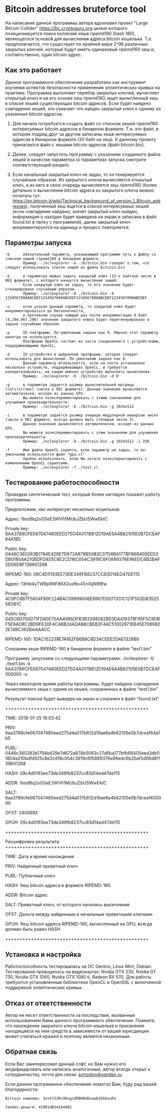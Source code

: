 # Bitcoin addresses bruteforce tool

На написание данной программы автора вдохновил проект "Large Bitcoin Collider" https://lbc.cryptoguru.org 
целью которого позиционируется поиск коллизий хеша ripemd160 (hash 160), являющегося основой для вычисления адреса bitcoin кошелька.
Т.е. предполагается, что существует по крайней мере 2^96 различных закрытых ключей, которые будут иметь одинаковый ripemd160 хеш и, соответственно, один bitcoin адрес.

## Как это работает

Данное программноге обеспечение разработано как инструмент изучения аспектов безопасности применения эллиптических кривых на практике.
Программа выполняет перебор закрытых ключей, вычисляет открытый ключ и на его основе хеш ripemd160, ищет вычисленный хеш в списке хешей существующих bitcoin адресов.
Если будет найдено совпадение хешей, это означает что найден закрытый ключ к одному из указанных bitcoin адресов.

1. Для начала потребуется создать файл со списком хешей ripemd160 интересуемых bitcoin адресов в бинарном формате. 
Т.е. это файл, в котором подряд друг за другом записаны хеши интересуемых адресов в бинарном формате (20 байт на хеш).
К данному проекту прилагается файл с хешами bitcoin адресов (файл bitcoin.bin).

2. Далее, следует запустить программу с указанием созданного файла хешей в качестве параметра (о параметрах запуска смотрите соответствующий раздел).

3. Если начальный закрытый ключ не задан, то он генерируется случайным образом. Из закрытого ключа вычисляется открытый ключ, а из него в свою очередь вычисляется хеш ripemd160 (более детально о вычислении bitcoin адреса из закрытого ключа можно почитать тут: https://en.bitcoin.it/wiki/Technical_background_of_version_1_Bitcoin_addresses), полученный хеш ищется в списке интересуемых хешей (если совпадение найдено, значит закрытый ключ найден, информация о находке будет выведена на экран и записана в файл found.txt в пвпку с программой), далее закрытый ключ инкрементируется на единицу и процесс повторяется.


## Параметры запуска

	-b		обязательный параметр, указывающий программе путь к файлу со списком хешей ripemd160 в бинарном формате.
			Пример: ./oclexplorer -b ./bitcoin.bin говорит о том, что следует использовать список хешей из файла bitcoin.bin

	-k		в параметре можно задать закрытый ключ (32-х байтное число в HEX формате), с которого начнутся вычисления хешей.
			Если закрытый ключ не задан, то его значение будет сгенерировано случайным образом.
			Пример: ./oclexplorer -b ./bitcoin.bin -k 1234567890ABCDEF1234567890ABCDEF1234567890ABCDEF1234567890ABCDEF

	-u		если указан данный параметр, то закрытый ключ будет инкрементироваться до бесконечности, 
			в противном случае каждый раз после инкрементации 4 байт (4,294,967,296) значение закрытого ключа будет перегенерировано и задано случайным образом.

	-p		ID платформы. По-умолчанию задано как 0. Обычно этот параметр никогда не используется.
			Платформа OpenCL состоит из хоста соединенного с устройствами, поддерживающими OpenCL.

	-d		ID устройства в выбранной пратформе, которое следует использовать для вычислений. По-умолчанию задано как 0. 
			Данный параметр используется, если на хосте установлено несколько устройств, поддерживающих OpenCL, и требуется конкретизировать, на каком именно устройстве выполнять вычисления.
			Пример: ./oclexplorer -b ./bitcoin.bin -d 0

	-g		в параметре задается размер вычислительной матрицы (cols)x(rows) (числа в DEC формате). Данные значения вычисляются автоматически, исходя из данных GPU.
			Вы можете поэксперементировать с этими значениями для улучшения производительности.
			Пример: ./oclexplorer -b ./bitcoin.bin -g 1024x512

	-i		в параметре задается размер очереди модулярной инверсии чисел (число в DEC формате, всегда должно быть степерью числа 2). 
			Данное значение вычисляется автоматически, исходя из данных GPU.
			Вы можете поэксперементировать с этим значением для улучшения производительности.
			Пример: ./oclexplorer -b ./bitcoin.bin -g 1024x512 -i 256

	-f		Имя файла OpenCL скрипта, если параметр не задан, то по-умолчанию используется файл "gpu.cl"
			Удобно использовать, если Вы хотите поэксперентировать с измененными OpenCL скриптами.
			Пример: ./oclexplorer -f ./test.cl 


## Тестирование работоспособности

Проведем синтетический тест, который более наглядно покажет работу программы.

Предположим, нас интересует несколько кошельков:

Адрес: 1testBq2oGSeE3WVfi1MUbJZbUSWwEktC

Private key: 6AA3789CFE067047480EED275D4A017B812D19AE6A4B82105E0B7DCEAF64A1B5

Public key: 0446C360263B1794E429E7D672A878B5083C37D6BA177BFB68405EED3DB01804A210BDFD925C8E2CD16C054C3919C6F0889376E96EDC6B2BAF5D06D8F139601268

RIPEMD-160: 09C4D5193EE73DE349FB8237CC83D14ED47DE115

Адрес: 13htk4yTWRp6NF86X2usfbv45nXijN99fw

Private key: 4C9FC687F5604F80F224BAC08999006E6967D5071331C121F503D8352556D61C

Public key: 045C6D700D71FD80E75AA4965DFB3B3398062B03DA419379F95F5C9DBF5E9AD8C2BD9FE30F4C46B24ADAB8CBEB2F4AC51002971EB45E7086822E14BC362BAAAACC

RIPEMD-160: 1DAC152238E7A162FB6B8C8D34CEEE2DAE1328B9

Сохраним хеши RIPEMD-160 в бинарном формате в файле "test1.bin"

Программу запускаем со следующими параметрами:
./oclexplorer -b ./test1.bin -k 6AA3789CFE067047480EED275D4A017B812D19AE6A4B82105E0B7DCEAF000000 -u

Через некоторое время работы программы, будет найдено совпадение вычисляемого хеша с одним из хешей, сохраненных в файле "test1.bin"

Результат поиска будет выведен на экран и сохранен в файл "found.txt"

++++++++++++++++++++++++++++++++++++++++++++++++++

TIME: 2018-01-25 16:03:42

PRIV: 6aa3789cfe067047480eed275d4a017b812d19ae6a4b82105e0b7dceaf64a1b5

PUBL: 0446c360263b1794e429e7d672a878b5083c37d6ba177bfb68405eed3db01804a210bdfd925c8e2cd16c054c3919c6f0889376e96edc6b2baf5d06d8f139601268

HASH: 09c4d5193ee73de349fb8237cc83d14ed47de115

ADDR: 1testBq2oGSeE3WVfi1MUbJZbUSWwEktC

SALT: 6aa3789cfe067047480eed275d4a017b812d19ae6a4b82105e0b7dceaf400000

OFST: 2400692

GPUH: 09c4d5193ee73de349fb8237cc83d14ed47de115

++++++++++++++++++++++++++++++++++++++++++++++++++

Расшифровка результата:
++++++++++++++++++++++++++++++++++++++++++++++++++

TIME: Дата и время нахождения

PRIV: Найденный приватный ключ

PUBL: Публичный ключ

HASH: Хеш bitcoin адреса в формате RIPEMD-160

ADDR: Bitcoin адрес

SALT: Приватный ключ, от которого начались высичления

OFST: Дельта между найденным и начальным приватными ключами

GPUH: Хеш bitcoin адреса RIPEMD-160, вычисленный на GPU, всегда должен быть равен HASH

++++++++++++++++++++++++++++++++++++++++++++++++++



## Установка и настройка

Работоспособность тестировалась на ОС Gentoo, Linux Mint, Debian.
Тестирование проводилось на видеокартах: Nvidia GTX 230, Nvidia GT 730, Nvidia GTX 1060, Nvidia GTX 1080 ti, Radeon RX 570.
Для работы требуются установленные библиотеки OpenCL и OpenSSL с включенной поддержкой эллиптических кривых.



## Отказ от ответственности

Автор не несет ответственности за последствия, вызванные использованием Вами данного программного обеспечения.
Помните, что нахождение закрытого ключа bitcoin кошелька и присвоение находящихся на нем средств в зависимости от вашей юрисдикции может считаться кражей и поэтому является незаконным.



## Обратная связь

Если Вас заинтересовал данный софт, но Вам нужно его модифицировать или написать аналогичный,
автор всегда открыт к сотрудничеству, почта для связи: svtrostov@yandex.ru

Если данное программное обеспечение помогло Вам, буду рад вашей благодарности:

	Bitcoin кошелек: 1svtY22Rc9GngcUPBH9UEoowb2hhbsuPo

	Yandex.деньги: 410014854164402


